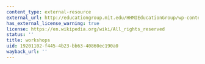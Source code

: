 ```yaml
---
content_type: external-resource
external_url: http://educationgroup.mit.edu/HHMIEducationGroup/wp-content/uploads/2011/04/BioBuilding_Curriculum_Workshop_MIT.pdf
has_external_license_warning: true
license: https://en.wikipedia.org/wiki/All_rights_reserved
status: ''
title: workshops
uid: 19201102-f445-4b23-bb63-40860ec190a0
wayback_url: ''
---
```

